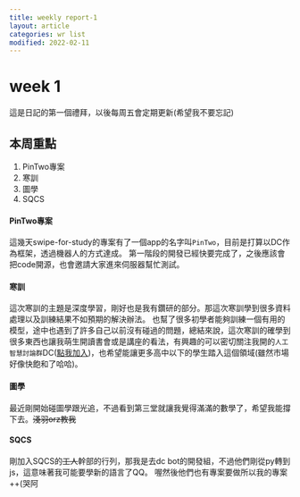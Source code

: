 ```yaml
---
title: weekly report-1
layout: article 
categories: wr list 
modified: 2022-02-11
---
```


# week 1

這是日記的第一個禮拜，以後每周五會定期更新(希望我不要忘記)


## 本周重點

1. PinTwo專案
2. 寒訓 
3. 圖學
4. SQCS


#### PinTwo專案

這幾天swipe-for-study的專案有了一個app的名字叫`PinTwo`，目前是打算以DC作為框架，透過機器人的方式達成。
第一階段的開發已經快要完成了，之後應該會把code開源，也會邀請大家進來伺服器幫忙測試。

#### 寒訓

這次寒訓的主題是深度學習，剛好也是我有鑽研的部分。那這次寒訓學到很多資料處理以及訓練結果不如預期的解決辦法。 也幫了很多初學者能夠訓練一個有用的模型，途中也遇到了許多自己以前沒有碰過的問題，總結來說，這次寒訓的確學到很多東西也讓我萌生開讀書會或是講座的看法，有興趣的可以密切關注我開的`人工智慧討論群`DC([點我加入](https://discord.gg/FXyj88KdpC))，也希望能讓更多高中以下的學生踏入這個領域(雖然市場好像快飽和了哈哈)。


#### 圖學

最近剛開始碰圖學跟光追，不過看到第三堂就讓我覺得滿滿的數學了，希望我能撐下去。~~淺羽orz教我~~

#### SQCS

剛加入SQCS的~~工人~~幹部的行列，那我是去dc bot的開發組，不過他們剛從py轉到js，這意味著我可能要學新的語言了QQ。
喔然後他們也有專案要做所以我的專案++(哭阿



